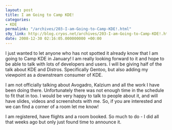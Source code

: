 ```yaml
---
layout: post
title: I am Going to Camp KDE!
categories:
- KDE
permalink: "/archives/203-I-am-Going-to-Camp-KDE!.html"
s9y_link: http://blog.cryos.net/archives/203-I-am-Going-to-Camp-KDE!.html
date: 2008-12-30 02:16:05.000000000 +00:00
---
```

<span><p>I just wanted to let anyone who has not spotted it already know that I am going to Camp KDE in January! I am really looking forward to it and hope to be able to talk with lots of developers and users. I will be giving half of the talk about KDE and Distros. Specifically Gentoo, but also adding my viewpoint as a downstream consumer of KDE.</p>

<p>I am not officially talking about Avogadro, Kalzium and all the work I have been doing there. Unfortunately there was not enough time in the schedule to fit that in too. I would be very happy to talk to people about it, and will have slides, videos and screenshots with me. So, if you are interested and we can find a corner of a room let me know!</p>

<p>I am registered, have flights and a room booked. So much to do - I did all that weeks ago but only just found time to announce it.</p></span>
